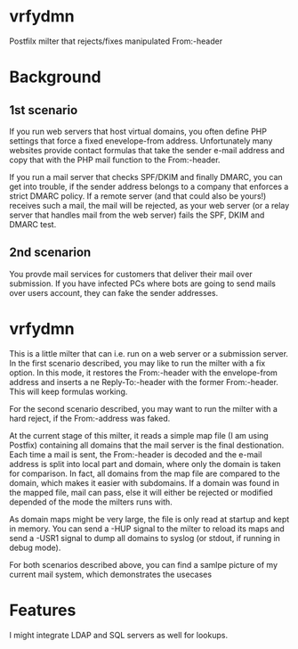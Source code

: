 vrfydmn
=======

Postfilx milter that rejects/fixes manipulated From:-header

Background
==========

1st scenario
------------

If you run web servers that host virtual domains, you often define PHP settings
that force a fixed enevelope-from address. Unfortunately many websites provide
contact formulas that take the sender e-mail address and copy that with the
PHP mail function to the From:-header.

If you run a mail server that checks SPF/DKIM and finally DMARC, you can get
into trouble, if the sender address belongs to a company that enforces a strict
DMARC policy. If a remote server (and that could also be yours!) receives such
a mail, the mail will be rejected, as your web server (or a relay server that
handles mail from the web server) fails the SPF, DKIM and DMARC test.

2nd scenarion
-------------

You provde mail services for customers that deliver their mail over submission.
If you have infected PCs where bots are going to send mails over users account,
they can fake the sender addresses.

vrfydmn
=======

This is a little milter that can i.e. run on a web server or a submission
server. In the first scenario described, you may like to run the milter with a
fix option. In this mode, it restores the From:-header with the envelope-from
address and inserts a ne Reply-To:-header with the former From:-header. This
will keep formulas working.

For the second scenario described, you may want to run the milter with a hard
reject, if the From:-address was faked.

At the current stage of this milter, it reads a simple map file (I am using
Postfix) containing all domains that the mail server is the final destionation.
Each time a mail is sent, the From:-header is decoded and the e-mail address is
split into local part and domain, where only the domain is taken for
comparison. In fact, all domains from the map file are compared to the domain,
which makes it easier with subdomains. If a domain was found in the mapped file,
mail can pass, else it will either be rejected or modified depended of the mode
the milters runs with.

As domain maps might be very large, the file is only read at startup and kept
in memory. You can send a -HUP signal to the milter to reload its maps and send
a -USR1 signal to dump all domains to syslog (or stdout, if running in debug
mode).

For both scenarios described above, you can find a samlpe picture of my current
mail system, which demonstrates the usecases

Features
========

I might integrate LDAP and SQL servers as well for lookups.

